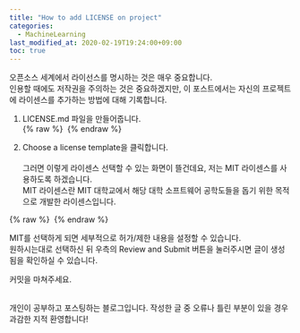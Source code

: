 ```yaml
---
title: "How to add LICENSE on project"
categories: 
  - MachineLearning
last_modified_at: 2020-02-19T19:24:00+09:00
toc: true
---
```


오픈소스 세계에서 라이선스를 명시하는 것은 매우 중요합니다.<br/>
인용할 때에도 저작권을 주의하는 것은 중요하겠지만, 이 포스트에서는 자신의 프로젝트에 라이센스를 추가하는 방법에 대해 기록합니다.<br/>

1. LICENSE.md 파일을 만들어줍니다.<br/>
{% raw %} <img src="https://ohjinjin.github.io/assets/images/20200219license/capture1.JPG" alt=""> {% endraw %}<br/>

2. Choose a license template을 클릭합니다.<br/>
<br/>그러면 이렇게 라이센스 선택할 수 있는 화면이 뜰건데요, 저는 MIT 라이센스를 사용하도록 하겠습니다.<br/>
MIT 라이센스란 MIT 대학교에서 해당 대학 소프트웨어 공학도들을 돕기 위한 목적으로 개발한 라이센스입니다.<br/>

{% raw %} <img src="https://ohjinjin.github.io/assets/images/20200219license/capture2.JPG" alt=""> {% endraw %}<br/>

MIT를 선택하게 되면 세부적으로 허가/제한 내용을 설정할 수 있습니다.<br/>
원하시는대로 선택하신 뒤 우측의 Review and Submit 버튼을 눌러주시면 글이 생성됨을 확인하실 수 있습니다.<br/>

커밋을 마쳐주세요.<br/><br/>

개인이 공부하고 포스팅하는 블로그입니다. 작성한 글 중 오류나 틀린 부분이 있을 경우 과감한 지적 환영합니다!<br/><br/>
